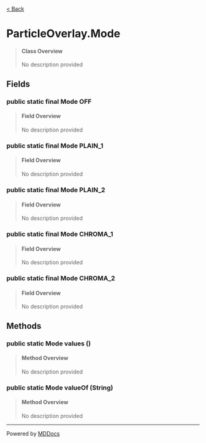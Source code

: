 [< Back](..)
# ParticleOverlay.Mode #
>#### Class Overview ####
>No description provided
## Fields ##
### public static final Mode OFF ###
>#### Field Overview ####
>No description provided
>
### public static final Mode PLAIN_1 ###
>#### Field Overview ####
>No description provided
>
### public static final Mode PLAIN_2 ###
>#### Field Overview ####
>No description provided
>
### public static final Mode CHROMA_1 ###
>#### Field Overview ####
>No description provided
>
### public static final Mode CHROMA_2 ###
>#### Field Overview ####
>No description provided
>
## Methods ##
### public static Mode values () ###
>#### Method Overview ####
>No description provided
>
### public static Mode valueOf (String) ###
>#### Method Overview ####
>No description provided
>

---
Powered by [MDDocs](https://github.com/VRCube/MDDocs)